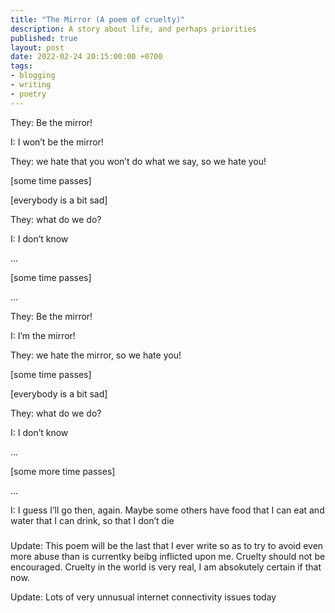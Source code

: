 ```yaml
---
title: "The Mirror (A poem of cruelty)"
description: A story about life, and perhaps priorities
published: true
layout: post
date: 2022-02-24 20:15:00:00 +0700
tags:
- blogging
- writing
- poetry
--- 
```

They: Be the mirror!

I: I won’t be the mirror!

They: we hate that you won’t do what we say, so we hate you!

[some time passes]

[everybody is a bit sad]

They: what do we do?

I: I don’t know

...

[some time passes]

...

They: Be the mirror!

I: I’m the mirror!

They: we hate the mirror, so we hate you!

[some time passes]

[everybody is a bit sad]

They: what do we do?

I: I don’t know

...

[some more time passes]

...

I: I guess I’ll go then, again. Maybe some others have food that I can eat and water that I can drink, so that I don’t die

###

Update: This poem will be the last that I ever write so as to try to avoid even more abuse than is currentky beibg inflicted upon me. Cruelty should not be encouraged. Cruelty in the world is very real,  I am absokutely certain if that now.

Update: Lots of very unnusual internet connectivity issues today